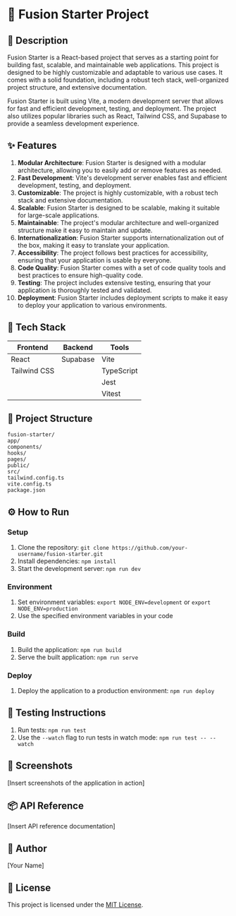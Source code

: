 🚀 **Fusion Starter Project**
==========================

📖 **Description**
----------------

Fusion Starter is a React-based project that serves as a starting point for building fast, scalable, and maintainable web applications. This project is designed to be highly customizable and adaptable to various use cases. It comes with a solid foundation, including a robust tech stack, well-organized project structure, and extensive documentation.

Fusion Starter is built using Vite, a modern development server that allows for fast and efficient development, testing, and deployment. The project also utilizes popular libraries such as React, Tailwind CSS, and Supabase to provide a seamless development experience.

✨ **Features**
--------------

1. **Modular Architecture**: Fusion Starter is designed with a modular architecture, allowing you to easily add or remove features as needed.
2. **Fast Development**: Vite's development server enables fast and efficient development, testing, and deployment.
3. **Customizable**: The project is highly customizable, with a robust tech stack and extensive documentation.
4. **Scalable**: Fusion Starter is designed to be scalable, making it suitable for large-scale applications.
5. **Maintainable**: The project's modular architecture and well-organized structure make it easy to maintain and update.
6. **Internationalization**: Fusion Starter supports internationalization out of the box, making it easy to translate your application.
7. **Accessibility**: The project follows best practices for accessibility, ensuring that your application is usable by everyone.
8. **Code Quality**: Fusion Starter comes with a set of code quality tools and best practices to ensure high-quality code.
9. **Testing**: The project includes extensive testing, ensuring that your application is thoroughly tested and validated.
10. **Deployment**: Fusion Starter includes deployment scripts to make it easy to deploy your application to various environments.

🧰 **Tech Stack**
--------------

| **Frontend** | **Backend** | **Tools** |
| --- | --- | --- |
| React | Supabase | Vite |
| Tailwind CSS |  | TypeScript |
|  |  | Jest |
|  |  | Vitest |

📁 **Project Structure**
--------------------

```
fusion-starter/
app/
components/
hooks/
pages/
public/
src/
tailwind.config.ts
vite.config.ts
package.json
```

⚙️ **How to Run**
-----------------

### Setup

1. Clone the repository: `git clone https://github.com/your-username/fusion-starter.git`
2. Install dependencies: `npm install`
3. Start the development server: `npm run dev`

### Environment

1. Set environment variables: `export NODE_ENV=development` or `export NODE_ENV=production`
2. Use the specified environment variables in your code

### Build

1. Build the application: `npm run build`
2. Serve the built application: `npm run serve`

### Deploy

1. Deploy the application to a production environment: `npm run deploy`

🧪 **Testing Instructions**
-------------------------

1. Run tests: `npm run test`
2. Use the `--watch` flag to run tests in watch mode: `npm run test -- --watch`

📸 **Screenshots**
----------------

[Insert screenshots of the application in action]

📦 **API Reference**
-------------------

[Insert API reference documentation]

👤 **Author**
------------

[Your Name]

📝 **License**
------------

This project is licensed under the [MIT License](https://opensource.org/licenses/MIT).
